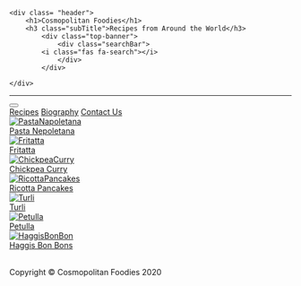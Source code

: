<!DOCTYPE html>
<html lang="en">
<head>
    <meta charset="UTF-8">
    <meta name="viewport" content="width=device-width, initial-scale=1.0">
    <title>Home /Recipes List Page</title>
    <link rel="stylesheet" href="recipe.css.css"/>
    <link href="https://fonts.googleapis.com/css2?family=Heebo&family=Libre+Caslon+Text&family=Roboto:wght@300&display=swap" rel="stylesheet">
    <script src="https://kit.fontawesome.com/e7e7b4c4f8.js" crossorigin="anonymous"></script>
</head>

<body class="home">

    <div class= "header">
        <h1>Cosmopolitan Foodies</h1>
        <h3 class="subTitle">Recipes from Around the World</h3>
            <div class="top-banner">
                <div class="searchBar">
            <i class="fas fa-search"></i>
                </div>
            </div>
    
    </div>

   
<hr>

<div class="topnav" id="myTopnav">
    <div class="dropdown">
      <button class="dropbtn"> 
          <div class="sandwichmenu"></div>
          <div class="sandwichmenu"></div>
          <div class="sandwichmenu"></div>
        <i class="fa fa-caret-down"></i>
      </button>
        <div class="dropdown-content">
    <!--insert html page links inside the <a href=""> to link to the other pages-->
            <a href="index.html">Recipes</a>  
            <a href="bio.html">Biography</a>
            <a href="contact.html">Contact Us</a>
        </div>
    </nav>
       </div>

<div class="masonry-layout">
   
 <div class="masonry-layout-panel">
        <div class="masonry-layout-panel-item">
            <a target="_blank" href= "img_5terre.jpg"> <!--href: add link to the recipe page-->
                <img class="image" src="/Team-1-Final-Project/Thumbnail Pics Recipes List Page/016A4441.JPG" alt="PastaNapoletana" >
                <div class="overlay">
                    <div class="imageDesc">Pasta Nepoletana</div>
                </div>
            </a> 
        </div>
    </div>  
    
<div class="masonry-layout-panel">
            <div class="masonry-layout-panel-item">
            <a target="_blank" href="img_forest.jpg"> <!--href: add link to the recipe page-->
            <img class="image" src="/Team-1-Final-Project/Thumbnail Pics Recipes List Page/fritatta cover pic.png" alt="Fritatta" >
            <div class="overlay">
                <div class="imageDesc">Fritatta</div>
            </div>
        </a>
            </div>
    </div>
        
<div class="masonry-layout-panel">
            <div class="masonry-layout-panel-item">
            <a target="_blank" href="img_lights.jpg"> <!--href: add link to the recipe page-->
            <img class= "image" src="/Team-1-Final-Project/Thumbnail Pics Recipes List Page/Screenshot 2020-08-11 at 12.16.54.png" alt="ChickpeaCurry">
            <div class="overlay">
                <div class="imageDesc">Chickpea Curry</div>
            </div>
        </a>
            </div>
    </div>
       
<div class="masonry-layout-panel">
            <div class="masonry-layout-panel-item">
            <a target="_blank" href="ricotta.html"> <!--href: add link to the recipe page-->
            <img class="image" src="/Team-1-Final-Project/Thumbnail Pics Recipes List Page/Screenshot 2020-08-11 at 12.15.40.png" alt="RicottaPancakes" >
            <div class="overlay">
                <div class="imageDesc">Ricotta Pancakes</div>
            </div>
        </a>
            </div>
    </div>

<div class="masonry-layout-panel">
            <div class="masonry-layout-panel-item">
            <a target="_blank" href="Turli.html"> 
            <img class="image" src="/Team-1-Final-Project/Thumbnail Pics Recipes List Page/IMG_0433.JPG" alt="Turli" >
            <div class="overlay">
                <div class="imageDesc">Turli</div>
            </div>
        </a>
            </div>
    </div>
    
<div class="masonry-layout-panel">
            <div class="masonry-layout-panel-item">
            <a target="_blank" href="img_mountains.jpg"> <!--href: add link to the recipe page-->
            <img class="image" src="/Team-1-Final-Project/Thumbnail Pics Recipes List Page/IMG_0512.JPG" alt="Petulla" >
            <div class="overlay">
                <div class="imageDesc">Petulla</div>
            </div>
        </a>
            </div>
    </div>

<div class="masonry-layout-panel">
        <div class="masonry-layout-panel-item">
        <a target="_blank" href="HaggisBonBon.html"> 
        <img class="image" src="/Team-1-Final-Project/Thumbnail Pics Recipes List Page/haggisbonbonsthumbnail.JPG" alt="HaggisBonBon" >
        <div class="overlay">
            <div class="imageDesc">Haggis Bon Bons</div>
        </div>
    </a>
        </div>
</div>
</div>

</body>

<br />

<footer>
    <div class="socialMedia">
        <i class="fab fa-instagram">
            <a target="_blank" href="http://www.instagram.com"></a>
        </i>
        <i id="" class="fab fa-facebook">
            <a target="_blank" href="http://www.facebook.com"></a>
        </i>
        <i class="fab fa-youtube">
            <a target="_blank" href="http://www.youtube.com"></a>
        </i>
    </div>
    <div>
        <p>Copyright &copy; Cosmopolitan Foodies 2020</p>
        </div> 
</footer>
</html>